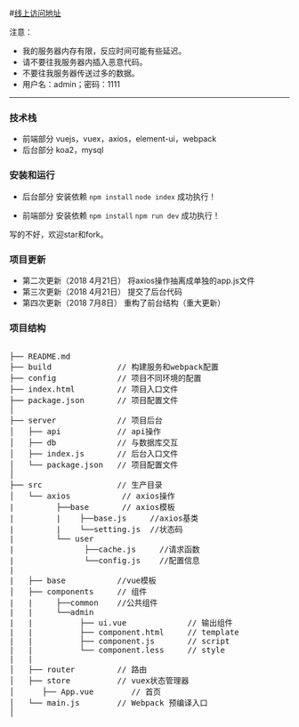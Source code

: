 #[线上访问地址](http://www.xuguobin.club/projects/elm/index.html)

注意：

 * 我的服务器内存有限，反应时间可能有些延迟。
 * 请不要往我服务器内插入恶意代码。
 * 不要往我服务器传送过多的数据。
 * 用户名：admin；密码：1111

-------

### 技术栈

 * 前端部分
	vuejs，vuex，axios，element-ui，webpack
 * 后台部分
	koa2，mysql

### 安装和运行

 * 后台部分
	安装依赖
	```npm install``` 
	```node index``` 
	成功执行！

 * 前端部分
	安装依赖
	```npm install``` 
	```npm run dev``` 
	成功执行！

写的不好，欢迎star和fork。

### 项目更新

 * 第二次更新（2018 4月21日）
		将axios操作抽离成单独的app.js文件
 * 第三次更新（2018 4月21日）
 		提交了后台代码
 * 第四次更新（2018 7月8日）
    重构了前台结构（重大更新）

### 项目结构

<pre>

├── README.md           
├── build              // 构建服务和webpack配置
├── config             // 项目不同环境的配置
├── index.html         // 项目入口文件
├── package.json       // 项目配置文件
│
├── server             // 项目后台
│   ├── api            // api操作
│   ├── db             // 与数据库交互
│   ├── index.js       // 后台入口文件
│   └── package.json   // 项目配置文件
│
├── src                // 生产目录
│   └── axios           // axios操作
|         ├──base       // axios模板
|         |    ├──base.js     //axios基类
|         |    └──setting.js  //状态码
|         └── user
|               ├──cache.js     //请求函数
|               └──config.js    //配置信息
|
|   ├── base           //vue模板
│   ├── components     // 组件
|   |     ├──common    //公共组件
|   |     └──admin
|   |          ├── ui.vue             // 输出组件
|   |          ├── component.html     // template
|   |          ├── component.js       // script
|   |          └── component.less     // style
|   |  
│   ├── router         // 路由
│   ├── store          // vuex状态管理器
│	   ├── App.vue        // 首页
│   └── main.js        // Webpack 预编译入口
│     

</pre>
